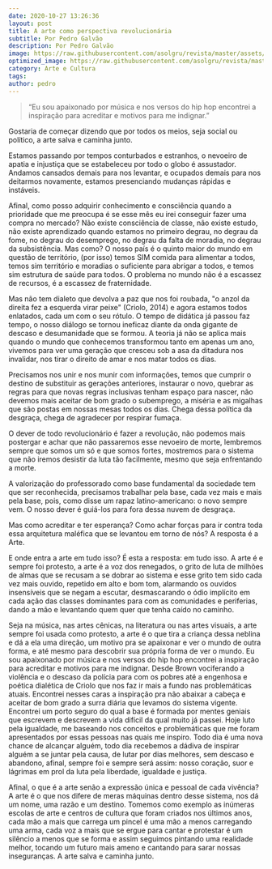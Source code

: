 ```yaml
---
date: 2020-10-27 13:26:36
layout: post
title: A arte como perspectiva revolucionária
subtitle: Por Pedro Galvão
description: Por Pedro Galvão
image: https://raw.githubusercontent.com/asolgru/revista/master/assets/img/outros/ed2/pedroed2.jpeg
optimized_image: https://raw.githubusercontent.com/asolgru/revista/master/assets/img/outros/ed2/pedroed2.jpeg
category: Arte e Cultura
tags:
author: pedro
---
```


> “Eu sou apaixonado por música e nos versos do hip hop encontrei a inspiração para acreditar e motivos para me indignar.”

Gostaria de começar dizendo que por todos os meios, seja social ou político, a arte salva e caminha junto.

Estamos passando por tempos conturbados e estranhos, o nevoeiro de apatia e injustiça que se estabeleceu por todo o globo é assustador. Andamos cansados demais para nos levantar, e ocupados demais para nos deitarmos novamente, estamos presenciando mudanças rápidas e instáveis.

Afinal, como posso adquirir conhecimento e consciência quando a prioridade que me preocupa é se esse mês eu irei conseguir fazer uma compra no mercado? Não existe consciência de classe, não existe estudo, não existe aprendizado quando estamos no primeiro degrau, no degrau da fome, no degrau do desemprego, no degrau da falta de moradia, no degrau da subsistência. Mas como? O nosso país é o quinto maior do mundo em questão de território, (por isso) temos SIM comida para alimentar a todos, temos sim território e moradias o suficiente para abrigar a todos, e temos sim estrutura de saúde para todos. O problema no mundo não é a escassez de recursos, é a escassez de fraternidade.

Mas não tem dialeto que devolva a paz que nos foi roubada, "o anzol da direita fez a esquerda virar peixe" (Criolo, 2014) e agora estamos todos enlatados, cada um com o seu rótulo. O tempo de didática já passou faz tempo, o nosso diálogo se tornou ineficaz diante da onda gigante de descaso e desumanidade que se formou. A teoria já não se aplica mais quando o mundo que conhecemos transformou tanto em apenas um ano, vivemos para ver uma geração que cresceu sob a asa da ditadura nos invalidar, nos tirar o direito de amar e nos matar todos os dias.

Precisamos nos unir e nos munir com informações, temos que cumprir o destino de substituir as gerações anteriores, instaurar o novo, quebrar as regras para que novas regras inclusivas tenham espaço para nascer, não devemos mais aceitar de bom grado o subemprego, a miséria e as migalhas que são postas em nossas mesas todos os dias. Chega dessa política da desgraça, chega de agradecer por respirar fumaça.

O dever de todo revolucionário é fazer a revolução, não podemos mais postergar e achar que não passaremos esse nevoeiro de morte, lembremos sempre que somos um só e que somos fortes, mostremos para o sistema que não iremos desistir da luta tão facilmente, mesmo que seja enfrentando a morte.

A valorização do professorado como base fundamental da sociedade tem que ser reconhecida, precisamos trabalhar pela base, cada vez mais e mais pela base, pois, como disse um rapaz latino-americano: o novo sempre vem. O nosso dever é guiá-los para fora dessa nuvem de desgraça.

Mas como acreditar e ter esperança? Como achar forças para ir contra toda essa arquitetura maléfica que se levantou em torno de nós? A resposta é a Arte.

E onde entra a arte em tudo isso? É esta a resposta: em tudo isso. A arte é e sempre foi protesto, a arte é a voz dos renegados, o grito de luta de milhões de almas que se recusam a se dobrar ao sistema e esse grito tem sido cada vez mais ouvido, repetido em alto e bom tom, alarmando os ouvidos insensíveis que se negam a escutar, desmascarando o ódio implícito em cada ação das classes dominantes para com as comunidades e periferias, dando a mão e levantando quem quer que tenha caído no caminho.

Seja na música, nas artes cênicas, na literatura ou nas artes visuais, a arte sempre foi usada como protesto, a arte é o que tira a criança dessa neblina e dá a ela uma direção, um motivo pra se apaixonar e ver o mundo de outra forma, e até mesmo para descobrir sua própria forma de ver o mundo. Eu sou apaixonado por música e nos versos do hip hop encontrei a inspiração para acreditar e motivos para me indignar. Desde Brown vociferando a violência e o descaso da polícia para com os pobres até a engenhosa e poética dialética de Criolo que nos faz ir mais a fundo nas problemáticas atuais. Encontrei nesses caras a inspiração pra não abaixar a cabeça e aceitar de bom grado a surra diária que levamos do sistema vigente. Encontrei um porto seguro do qual a base é formada por mentes geniais que escrevem e descrevem a vida difícil da qual muito já passei. Hoje luto pela igualdade, me baseando nos conceitos e problemáticas que me foram apresentados por essas pessoas nas quais me inspiro. Todo dia é uma nova chance de alcançar alguém, todo dia recebemos a dádiva de inspirar alguém a se juntar pela causa, de lutar por dias melhores, sem descaso e abandono, afinal, sempre foi e sempre será assim: nosso coração, suor e lágrimas em prol da luta pela liberdade, igualdade e justiça.

Afinal, o que é a arte senão a expressão única e pessoal de cada vivência? A arte é o que nos difere de meras máquinas dentro desse sistema, nos dá um nome, uma razão e um destino. Tomemos como exemplo as inúmeras escolas de arte e centros de cultura que foram criados nos últimos anos, cada mão a mais que carrega um pincel é uma mão a menos carregando uma arma, cada voz a mais que se ergue para cantar e protestar é um silêncio a menos que se forma e assim seguimos pintando uma realidade melhor, tocando um futuro mais ameno e cantando para sarar nossas inseguranças. A arte salva e caminha junto.

